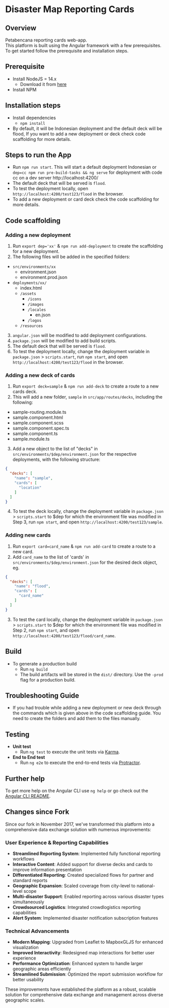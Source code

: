 # Disaster Map Reporting Cards

## Overview
Petabencana reporting cards web-app.
<br>
This platform is built using the Angular framework with a few prerequisites. To get started follow the prerequisite and installation steps.

## Prerequisite
* Install NodeJS = 14.x
  * Download it from [here](https://nodejs.org/en/)
* Install NPM

## Installation steps
* Install dependencies
  * `npm install`
* By default, it will be Indonesian deployment and the default deck will be flood, If you want to add a new deployment or deck check code scaffolding for more details.

## Steps to run the App
* Run `npm run start`. This will start a default deployment Indonesian or `dep=cc npm run pre-build-tasks && ng serve` for deployment with code cc on a dev server http://localhost:4200/
* The default deck that will be served is `flood`.
* To test the deployment locally, open `http://localhost:4200/test123/flood` in the browser.
* To add a new deployment or card deck check the code scaffolding for more details.

## Code scaffolding
### Adding a new deployment
1. Run `export dep='xx'` & `npm run add-deployment` to create the scaffolding for a new deployment.
2. The following files will be added in the specified folders:
- `src/environments/xx`
  - environment.json
  - environment.prod.json
- `deployments/xx/`
  - index.html
  - `/assets`
    - `/icons`
    - `/images`
    - `/locales`
      - en.json
    - `/logos`
  - `/resources`
3. `angular.json` will be modified to add deployment configurations.
4. `package.json` will be modified to add build scripts.
4. The default deck that will be served is `flood`.
5. To test the deployment locally, change the deployment variable in `package.json` > `scripts.start`, run `npm start`, and open `http://localhost:4200/test123/flood` in the browser.

### Adding a new deck of cards
1. Run `export deck=sample` & `npm run add-deck` to create a route to a new cards deck.
2. This will add a new folder, `sample` in `src/app/routes/decks`, including the following:
- sample-routing.module.ts
- sample.component.html
- sample.component.scss
- sample.component.spec.ts
- sample.component.ts
- sample.module.ts
3. Add a new object to the list of "decks" in `src/environments/$dep/environment.json` for the respective deployments, with the following structure:
```json
{
  "decks": [
    "name": "sample",
    "cards": [
      "location"
    ]
  ]
}
```
4. To test the deck locally, change the deployment variable in `package.json` > `scripts.start` to $dep for which the environment file was modified in Step 3, run `npm start`, and open `http://localhost:4200/test123/sample`.

### Adding new cards
1. Run `export card=card_name` & `npm run add-card` to create a route to a new card.
2. Add `card_name` to the list of 'cards' in `src/environments/$dep/environment.json` for the desired deck object, eg.
```json
{
  "decks": [
    "name": "flood",
    "cards": [
      "card_name"
    ]
  ]
}
```
3. To test the card locally, change the deployment variable in `package.json` > `scripts.start` to $dep for which the environment file was modified in Step 2, run `npm start`, and open `http://localhost:4200/test123/flood/card_name`.

## Build
* To generate a production build
  *  Run `ng build`
  *  The build artifacts will be stored in the `dist/` directory. Use the `-prod` flag for a production build.

## Troubleshooting Guide
* If you had trouble while adding a new deployment or new deck through the commands which is given above in the code scaffolding guide. You need to create the folders and add them to the files manually.

## Testing
* **Unit test**
    * Run `ng test` to execute the unit tests via [Karma](https://karma-runner.github.io).
* **End to End test**
    * Run `ng e2e` to execute the end-to-end tests via [Protractor](http://www.protractortest.org/).

## Further help

To get more help on the Angular CLI use `ng help` or go check out the [Angular CLI README](https://github.com/angular/angular-cli/blob/master/README.md).

## Changes since Fork
Since our fork in November 2017, we've transformed this platform into a comprehensive data exchange solution with numerous improvements:

### User Experience & Reporting Capabilities
- **Streamlined Reporting System**: Implemented fully functional reporting workflows
- **Interactive Content**: Added support for diverse decks and cards to improve information presentation
- **Differentiated Reporting**: Created specialized flows for partner and standard reports
- **Geographic Expansion**: Scaled coverage from city-level to national-level scope
- **Multi-disaster Support**: Enabled reporting across various disaster types simultaneously
- **Crowdsourced Logistics**: Integrated crowdlogistics reporting capabilities
- **Alert System**: Implemented disaster notification subscription features

### Technical Advancements
- **Modern Mapping**: Upgraded from Leaflet to MapboxGLJS for enhanced visualization
- **Improved Interactivity**: Redesigned map interactions for better user experience
- **Performance Optimization**: Enhanced system to handle larger geographic areas efficiently
- **Streamlined Submission**: Optimized the report submission workflow for better usability

These improvements have established the platform as a robust, scalable solution for comprehensive data exchange and management across diverse geographic scales.

